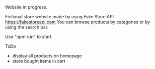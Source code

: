 Website in progress.

Fictional store website made by using Fake Store API https://fakestoreapi.com
You can browse products by categories or by using the search bar.

Use "npm run" to start.

ToDo
- display all products on homepage
- store bought items in cart
